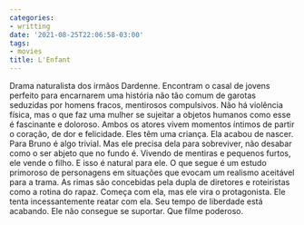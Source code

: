 ```yaml
---
categories:
- writting
date: '2021-08-25T22:06:58-03:00'
tags:
- movies
title: L'Enfant
---
```


Drama naturalista dos irmãos Dardenne. Encontram o casal de jovens perfeito para encarnarem uma história não tão comum de garotas seduzidas por homens fracos, mentirosos compulsivos. Não há violência física, mas o que faz uma mulher se sujeitar a objetos humanos como esse é fascinante e doloroso. Ambos os atores vivem momentos íntimos de partir o coração, de dor e felicidade. Eles têm uma criança. Ela acabou de nascer. Para Bruno é algo trivial. Mas ele precisa dela para sobreviver, não desabar como o ser abjeto que no fundo é. Vivendo de mentiras e pequenos furtos, ele vende o filho. E isso é natural para ele. O que segue é um estudo primoroso de personagens em situações que evocam um realismo aceitável para a trama. As rimas são concebidas pela dupla de diretores e roteiristas como a rotina do rapaz. Começa com ela, mas ele vira o protagonista. Ele tenta incessantemente reatar com ela. Seu tempo de liberdade está acabando. Ele não consegue se suportar. Que filme poderoso.